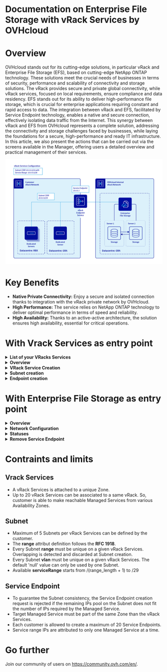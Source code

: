 # Documentation on Enterprise File Storage with vRack Services by OVHcloud

# Overview
OVHcloud stands out for its cutting-edge solutions, in particular vRack and Enterprise File Storage (EFS), based on cutting-edge NetApp ONTAP technology. These solutions meet the crucial needs of businesses in terms of security, performance and scalability of connectivity and storage solutions. The vRack provides secure and private global connectivity, while vRack services, focused on local requirements, ensure compliance and data residency. EFS stands out for its ability to deliver high-performance file storage, which is crucial for enterprise applications requiring constant and rapid access to data. The integration between vRack and EFS, facilitated by Service Endpoint technology, enables a native and secure connection, effectively isolating data traffic from the Internet. This synergy between vRack and EFS from OVHcloud represents a complete solution, addressing the connectivity and storage challenges faced by businesses, while laying the foundations for a secure, high-performance and ready IT infrastructure.
In this article, we also present the actions that can be carried out via the screens available in the Manager, offering users a detailed overview and practical management of their services.

<p align="center" width="100%">
    <img src="images/vRack Service Endpoint Diagram.png">
</p>

# Key Benefits

- **Native Private Connectivity:** Enjoy a secure and isolated connection thanks to integration with the vRack private network by OVHcloud.
- **High Performance:** The service relies on NetApp ONTAP technology to deliver optimal performance in terms of speed and reliability.
- **High Availability:** Thanks to an active-active architecture, the solution ensures high availability, essential for critical operations.



# With Vrack Services as entry point   



<details>

  <summary><b>List of your VRacks Services</b> </summary>
    
![overview 01](images/01-VRS.png){.thumbnail}

</details>


<details>
    
  <summary><b>Overview </b> </summary>
    
![overview 01](images/02-VRS.png){.thumbnail}

---

![overview 01](images/03-VRS.png){.thumbnail}

---

![overview 01](images/04-VRS.png){.thumbnail}

---

![overview 01](images/05-VRS.png){.thumbnail}

</details>

<details>
  <summary><b>VRack Service Creation</b> </summary>

...
    
</details>

<details>
  <summary><b>Subnet creation</b> </summary>

    ...

</details>


<details>
  <summary><b>Endpoint creation</b> </summary>

    ...

</details>




# With Enterprise File Storage as entry point   

<details>
  <summary><b>Overview</b> </summary>   
When you don't have any network configuration, the overview section, mainly network configuration looks like this:   
    
![overview 01](images/01-EFS.png){.thumbnail}

---

When you have network configuration, the overview section, mainly network configuration looks like this:   
    
![overview 02](images/09-EFS.png){.thumbnail}

</details>

<details>
  <summary><b>Network Configuration</b> </summary>   

![NC 01](images/02-EFS.png){.thumbnail}

---

![NC 03](images/04-EFS.png){.thumbnail}

---

![NC 04](images/05-EFS.png){.thumbnail}

---

![NC 05](images/06-EFS.png){.thumbnail}
</details>


<details>
  <summary><b>Statuses</b> </summary>   

![statuses 01](images/06-EFS.png){.thumbnail}

---

![statuses 01](images/07-EFS.png){.thumbnail}

---

![statuses 01](images/08-EFS.png){.thumbnail}

</details>

<details>
  <summary><b>Remove Service Endpoint</b> </summary>   

![remove 01](images/09-EFS.png){.thumbnail}

---

![remove 02](images/10-EFS.png){.thumbnail}

</details>


# Contraints and limits
## Vrack Services
- A vRack Services is attached to a unique Zone.
- Up to 20 vRack Services can be associated to a same vRack. So, customer is able to make reachable Managed Services from various Availability Zones.


## Subnet
- Maximum of 5 Subnets per vRack Services can be defined by the customer.
- The **range** attribut definition follows the **RFC 1918**.
- Every Subnet **range** must be unique on a given vRack Services. Overlapping is detected and discarded at Subnet creation.
- Every Subnet **vlan** must be unique on a given vRack Services. The default 'null' value can only be used by one Subnet.
- Available **serviceRange** starts from /(range_length + 1) to /29

## Service Endpoint
- To guarantee the Subnet consistency, the Service Endpoint creation request is rejected if the remaining IPs pool on the Subnet does not fit the number of IPs required by the Managed Service.
- Target Managed Service must be part of the same Zone than the vRack Services.
- Each customer is allowed to create a maximum of 20 Service Endpoints.
- Service range IPs are attributed to only one Managed Service at a time.


# Go further

Join our community of users on <https://community.ovh.com/en/>.
